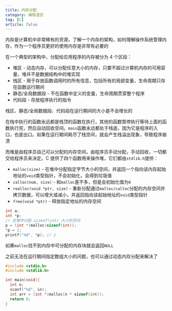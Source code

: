 ```yaml
---
title: 内存分配
category: 编程语言
tag: [C]
article: false
---
```


内存是计算机中非常稀有的资源，了解一个内存的架构，如何理解操作系统管理内存，作为一个程序员更好的使用内存是非常有必要的

在一个典型的架构中，分配给应用程序的内存被分为 4 个区段：

+ 堆区 - 动态内存，可以分配任意大小的内存，只要不超过计算机内存的可用容量，堆并不是数据结构中的堆实现
+ 栈区 - 用于存放函数调用时的所有信息，包括所有的局部变量，生命周期只存在函数运行期间
+ 静态/全局数据段 - 不在函数中定义的变量，生命周期贯穿整个程序
+ 代码段 - 存放程序执行的指令

栈区、静态/全局数据段、代码段在运行期间的大小是不会增长的

在栈中执行的函数永远都是栈顶的函数在执行，其他的函数暂停执行等待上面的函数执行完，然后自动回收空间。`main`函数永远都处于栈底，因为它是程序的入口，也是出口。如果在运行期间耗尽了栈空间，就会产生栈溢出现象，导致程序崩溃

而堆是由程序员自己可以分配的内存空间，由程序员手动分配，手动回收，一切都交给程序员来决定。C 提供了四个函数用来操作堆，它们都由`stdlib.h`提供：

+ `malloc(size)` - 在堆中分配指定字节大小的空间，并返回一个指向该内存起始地址的`void`类型指针，不会初始化，会得到垃圾值
+ `calloc(num, size)` - 和`malloc`差不多，但是会初始化值为`0`
+ `realloc(void *ptr, size)` - 重新分配通过`malloc/calloc`分配的内存空间并拷贝数据，可以增大或减小，并返回指向该起始地址的`void`类型指针
+ `free(void *ptr)` - 释放指定地址的内存空间

```c
int a;
int *p;
// 在堆中分配 sizeof(int) 大小的空间
p = (int *)malloc(sizeof(int));
*p = 1;
printf("%d", *p); // 1
```

如果`malloc`找不到内存中可分配的内存块就会返回`NULL`

之前无法在运行期间指定数组大小的问题，也可以通过动态内存分配来解决了

```c
#include <stdio.h>
#include <stdlib.h>

int main(void){
  int n;
  scanf("%d", &n);
  int arr = (int *)malloc(n * sizeof(int));
  return 0;
}
```